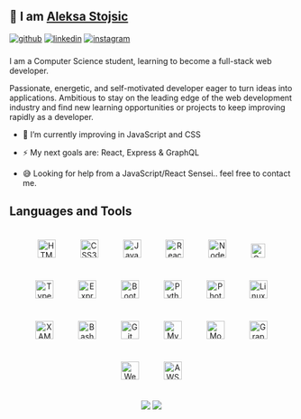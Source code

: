 ## 👋 I am [Aleksa Stojsic](https://aleksa-stojsic.github.io)
<a href="https://github.com/aleksa-stojsic" style="display: inline-block;">
<img src=https://img.shields.io/badge/github-%2324292e.svg?&style=for-the-badge&logo=github&logoColor=white alt=github />
</a>
<a href="https://linkedin.com/in/aleksa-stojsic" style="display: inline-block;">
<img src=https://img.shields.io/badge/linkedin-%231E77B5.svg?&style=for-the-badge&logo=linkedin&logoColor=white alt=linkedin />
</a>
<a href="https://instagram.com/aleksa.stojsic" style="display: inline-block;">
<img src=https://img.shields.io/badge/instagram-%23000000.svg?&style=for-the-badge&logo=instagram&logoColor=white alt=instagram />
</a>

###    
I am a Computer Science student, learning to become a full-stack web developer.

Passionate, energetic, and self-motivated developer eager to turn ideas into applications. Ambitious to stay on the leading edge of the web development industry and find new learning opportunities or projects to keep improving rapidly as a developer.

- 🌱 I’m currently improving in JavaScript and CSS  
  

- ⚡ My next goals are: React, Express & GraphQL  
  

- 😅 Looking for help from a JavaScript/React Sensei.. feel free to contact me.

## Languages and Tools  

<div align="center">  
<img style="margin: 20px" src="https://profilinator.rishav.dev/skills-assets/html5-original-wordmark.svg" alt="HTML5" height="32" />  
<img style="margin: 20px" src="https://profilinator.rishav.dev/skills-assets/css3-original-wordmark.svg" alt="CSS3" height="32" />   
<img style="margin: 20px" src="https://profilinator.rishav.dev/skills-assets/javascript-original.svg" alt="JavaScript" height="32" />  
<img style="margin: 20px" src="https://profilinator.rishav.dev/skills-assets/react-original-wordmark.svg" alt="React" height="32" />  
<img style="margin: 20px" src="https://profilinator.rishav.dev/skills-assets/nodejs-original-wordmark.svg" alt="Node.js" height="32" />   
<img style="margin: 20px" src="https://profilinator.rishav.dev/skills-assets/gatsby.png" alt="Gatsby" height="25" />   
<img style="margin: 20px" src="https://profilinator.rishav.dev/skills-assets/typescript-original.svg" alt="TypeScript" height="32" /> 
<img style="margin: 20px" src="https://profilinator.rishav.dev/skills-assets/express-original-wordmark.svg" alt="Express.js" height="32" /> 
<img style="margin: 20px" src="https://profilinator.rishav.dev/skills-assets/bootstrap-plain.svg" alt="Bootstrap" height="32" />
<img style="margin: 20px" src="https://profilinator.rishav.dev/skills-assets/python-original.svg" alt="Python" height="32" />  
<img style="margin: 20px" src="https://profilinator.rishav.dev/skills-assets/photoshop-plain.svg" alt="Photoshop" height="32" />     
<img style="margin: 20px" src="https://profilinator.rishav.dev/skills-assets/linux-original.svg" alt="Linux" height="32" />  
<img style="margin: 20px" src="https://profilinator.rishav.dev/skills-assets/xampp.png" alt="XAMPP" height="32" />  
<img style="margin: 20px" src="https://profilinator.rishav.dev/skills-assets/gnu_bash-icon.svg" alt="Bash" height="32" />  
<img style="margin: 20px" src="https://profilinator.rishav.dev/skills-assets/git-scm-icon.svg" alt="Git" height="32" />  
<img style="margin: 20px" src="https://profilinator.rishav.dev/skills-assets/mysql-original-wordmark.svg" alt="MySQL" height="32" />  
<img style="margin: 20px" src="https://profilinator.rishav.dev/skills-assets/mongodb-original-wordmark.svg" alt="MongoDB" height="32" />  
<img style="margin: 20px" src="https://profilinator.rishav.dev/skills-assets/graphql.png" alt="GraphQL" height="32" />  
<img style="margin: 20px" src="https://profilinator.rishav.dev/skills-assets/webpack-original.svg" alt="Webpack" height="32" />  
<img style="margin: 20px" src="https://profilinator.rishav.dev/skills-assets/amazonwebservices-original-wordmark.svg" alt="AWS" height="32" />  
</div>
<br/>
<div align="center"><a href="https://aleksa-stojsic.github.io/" style="display: inline-block;"><img src="https://img.shields.io/badge/Aleksa%20Stojsic-Portfolio-9cf?style=flat-square&logo=gatsby"/></a>   <a href="https://www.buymeacoffee.com/aleksa" style="display: inline-block;"><img src="https://img.shields.io/badge/Buy-Me%20A%20Coffee-orange?style=flat-square&logo=coffeescript"/></a></div>

